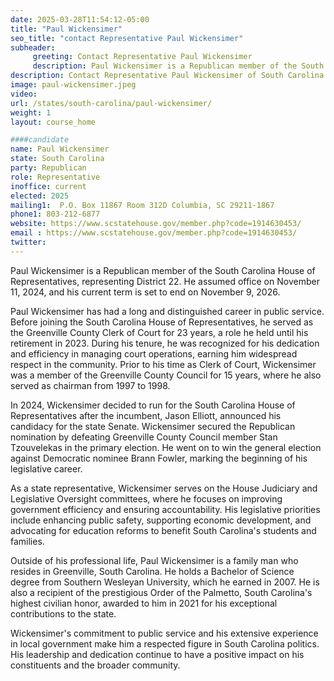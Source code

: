 ```yaml
---
date: 2025-03-28T11:54:12-05:00
title: "Paul Wickensimer"
seo_title: "contact Representative Paul Wickensimer"
subheader:
     greeting: Contact Representative Paul Wickensimer
     description: Paul Wickensimer is a Republican member of the South Carolina House of Representatives, representing District 22. He assumed office on November 11, 2024, and his current term is set to end on November 9, 2026.
description: Contact Representative Paul Wickensimer of South Carolina. Contact information for Paul Wickensimer includes email address, phone number, and mailing address.
image: paul-wickensimer.jpeg
video:
url: /states/south-carolina/paul-wickensimer/
weight: 1
layout: course_home

####candidate
name: Paul Wickensimer
state: South Carolina
party: Republican
role: Representative
inoffice: current
elected: 2025
mailing1:  P.O. Box 11867 Room 312D Columbia, SC 29211-1867
phone1: 803-212-6877
website: https://www.scstatehouse.gov/member.php?code=1914630453/
email : https://www.scstatehouse.gov/member.php?code=1914630453/
twitter: 
---
```

Paul Wickensimer is a Republican member of the South Carolina House of Representatives, representing District 22. He assumed office on November 11, 2024, and his current term is set to end on November 9, 2026.

Paul Wickensimer has had a long and distinguished career in public service. Before joining the South Carolina House of Representatives, he served as the Greenville County Clerk of Court for 23 years, a role he held until his retirement in 2023. During his tenure, he was recognized for his dedication and efficiency in managing court operations, earning him widespread respect in the community. Prior to his time as Clerk of Court, Wickensimer was a member of the Greenville County Council for 15 years, where he also served as chairman from 1997 to 1998.

In 2024, Wickensimer decided to run for the South Carolina House of Representatives after the incumbent, Jason Elliott, announced his candidacy for the state Senate. Wickensimer secured the Republican nomination by defeating Greenville County Council member Stan Tzouvelekas in the primary election. He went on to win the general election against Democratic nominee Brann Fowler, marking the beginning of his legislative career.

As a state representative, Wickensimer serves on the House Judiciary and Legislative Oversight committees, where he focuses on improving government efficiency and ensuring accountability. His legislative priorities include enhancing public safety, supporting economic development, and advocating for education reforms to benefit South Carolina's students and families.

Outside of his professional life, Paul Wickensimer is a family man who resides in Greenville, South Carolina. He holds a Bachelor of Science degree from Southern Wesleyan University, which he earned in 2007. He is also a recipient of the prestigious Order of the Palmetto, South Carolina's highest civilian honor, awarded to him in 2021 for his exceptional contributions to the state.

Wickensimer's commitment to public service and his extensive experience in local government make him a respected figure in South Carolina politics. His leadership and dedication continue to have a positive impact on his constituents and the broader community.
